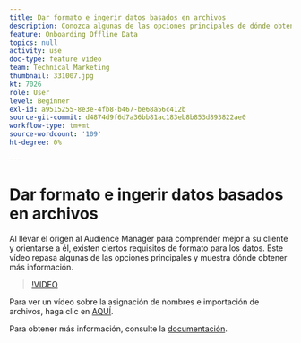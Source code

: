 ```yaml
---
title: Dar formato e ingerir datos basados en archivos
description: Conozca algunas de las opciones principales de dónde obtener más información al llevar su proveedor de origen a Audience Manager para comprender mejor a su cliente y orientarse a él. Obtenga información sobre ciertos requisitos de formato para los datos.
feature: Onboarding Offline Data
topics: null
activity: use
doc-type: feature video
team: Technical Marketing
thumbnail: 331007.jpg
kt: 7026
role: User
level: Beginner
exl-id: a9515255-8e3e-4fb8-b467-be68a56c412b
source-git-commit: d4874d9f6d7a36bb81ac183eb8b853d893822ae0
workflow-type: tm+mt
source-wordcount: '109'
ht-degree: 0%

---
```


# Dar formato e ingerir datos basados en archivos

Al llevar el origen al Audience Manager para comprender mejor a su cliente y orientarse a él, existen ciertos requisitos de formato para los datos. Este vídeo repasa algunas de las opciones principales y muestra dónde obtener más información.

>[!VIDEO](https://video.tv.adobe.com/v/331007/?quality=12&learn=on)

Para ver un vídeo sobre la asignación de nombres e importación de archivos, haga clic en [AQUÍ](steps-for-ingesting-file-based-data.md).

Para obtener más información, consulte la [documentación](https://experienceleague.adobe.com/docs/audience-manager/user-guide/implementation-integration-guides/sending-audience-data/batch-data-transfer-process/inbound-file-contents.html?).
